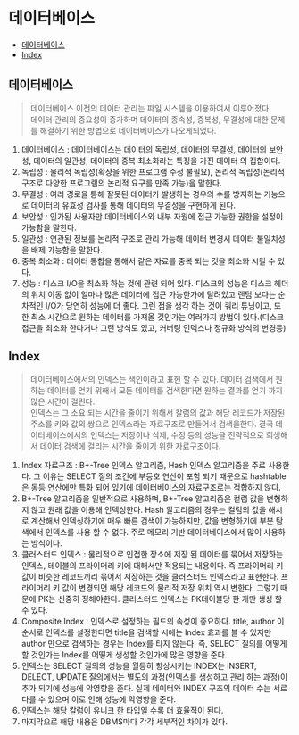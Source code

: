 # 데이터베이스

- [데이터베이스](#데이터베이스)
- [Index](#Index)

## 데이터베이스

> 데이터베이스 이전의 데이터 관리는 파일 시스템을 이용하여서 이루어졌다.  
> 데이터 관리의 중요성이 증가하며 데이터의 종속성, 중복성, 무결성에 대한 문제를 해결하기 위한 방법으로 데이터베이스가 나오게되었다.

1. 데이터베이스 : 데이터베이스는 데이터의 독립성, 데이터의 무결성, 데이터의 보안성, 데이터의 일관성, 데이터의 중복 최소화라는 특징을 가진 데이터 의 집합이다.
2. 독립성 : 물리적 독립성(확장을 위한 프로그램 수정 불필요), 논리적 독립성(논리적 구조로 다양한 프로그램의 논리적 요구를 만족 가능)을 말한다.
3. 무결성 : 여러 경로을 통해 잘못된 데이터가 발생하는 경우의 수를 방지하는 기능으로 데이터의 유효성 검사를 통해 데이터의 무결성을 구현하게 된다.
4. 보안성 : 인가된 사용자만 데이터베이스와 내부 자원에 접근 가능한 권한을 설정이 가능함을 말한다.
5. 일관성 : 연관된 정보를 논리적 구조로 관리 가능해 데이터 변경시 데이터 불일치성을 배제 가능함을 말한다.
6. 중복 최소화 : 데이터 통합을 통해서 같은 자료를 중복 되는 것을 최소화 시킬 수 있다.
7. 성능 : 디스크 I/O을 최소화 하는 것에 관련 되어 있다. 디스크의 성능은 디스크 헤더의 위치 이동 없이 얼마나 많은 데이터에 접근 가능한가에 달려있고 랜덤 보다는 순차적인 I/O가 당연히 성능에 더 좋다. 그런 점을 생각 하는 것이 쿼리 튜닝이고, 또 한 최소 시간으로 원하는 데이터를 가져올 것인가는 여러가지 방법이 있다.(디스크 접근을 최소화 한다거나 그런 방식도 있고, 커버링 인덱스나 정규화 방식의 변경등)

## Index

> 데이터베이스에서의 인덱스는 색인이라고 표현 할 수 있다. 데이터 검색에서 원하는 데이터를 얻기 위해서 모든 데이터를 검색한다면 원하는 결과를 얻기 까지 많은 시간이 걸린다.  
> 인덱스는 그 소요 되는 시간을 줄이기 위해서 칼럼의 값과 해당 레코드가 저장된 주소를 키와 값의 쌍으로 인덱스라는 자료구조로 만들어서 검색을한다.
> 결국 데이터베이스에서의 인덱스는 저장이나 삭제, 수정 등의 성능을 전략적으로 희생해서 데이터 검색에 걸리는 시간을 줄이기 위한 자료구조이다.

1. Index 자료구조 : B+-Tree 인덱스 알고리즘, Hash 인덱스 알고리즘을 주로 사용한다. 그 이유는 SELECT 질의 조건에 부등호 연산이 포함 되기 때문으로 hashtable은 동등 연산에만 특화 되어 있기에 데이터베이스의 자료구조로는 적합하지 않다.
2. B+-Tree 알고리즘을 일반적으로 사용하며, B+-Tree 알고리즘은 컬럼 값을 변형하지 않고 원래 값을 이용해 인덱싱한다. Hash 알고리즘의 경우는 컬럼의 값을 해시로 계산해서 인덱싱하기에 매우 빠른 검색이 가능하지만, 값을 변형하기에 부분 탐색에서 인덱스를 사용 할 수 없다. 주로 메모리 기반 데이터베이스에서 많이 사용하는 방식이다.
3. 클러스터드 인덱스 : 물리적으로 인접한 장소에 저장 된 데이터를 묶어서 저장하는 인덱스, 테이블의 프라이머리 키에 대해서만 적용되는 내용이다. 즉 프라이머리 키 값이 비슷한 레코드끼리 묶어서 저장하는 것을 클러스터드 인덱스라고 표현한다. 프라이머리 키 값이 변경되면 해당 레코드의 물리적 저장 위치 역시 변한다. 그렇기 때문에 PK는 신중히 정해야한다. 클러스터드 인덱스는 PK테이블당 한 개만 생성 할 수 있다.
4. Composite Index : 인덱스로 설정하는 필드의 속성이 중요하다. title, author 이 순서로 인덱스를 설정한다면 title을 검색할 시에는 Index 효과를 볼 수 있지만 author 만으로 검색하는 경우는 Index를 타지 않는다. 즉, SELECT 질의를 어떻게 할 것인가는 Index를 어떻게 생성할 것인가에 많은 영향을 준다.
5. 인덱스는 SELECT 질의의 성능을 월등히 향상시키는 INDEX는 INSERT, DELECT, UPDATE 질의에서는 별도의 과정(인덱스를 생성하고 관리 하는 과정)이 추가 되기에 성능에 악영향을 준다. 실제 데이터와 INDEX 구조의 데이터 수는 서로 다를 수 있으며 이로 인해 성능에 악영향을 준다.
6. 인덱스는 해당 칼럼이 유니크 한 타입일 수록 더 효율적이 된다.
7. 마지막으로 해당 내용은 DBMS마다 각각 세부적인 차이가 있다.